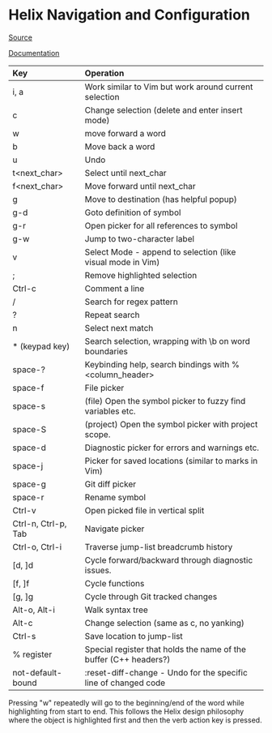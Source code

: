 # Helix Navigation and Configuration

[Source](https://www.youtube.com/watch?v=HcuDmSb-JBU)

[Documentation](https://docs.helix-editor.com/keymap.html#changes)

| Key                 | Operation                                                         |
| :------------------ | :---------------------------------------------------------------- |
| i, a                | Work similar to Vim but work around current selection             |
| c                   | Change selection (delete and enter insert mode)                   |
| w                   | move forward a word                                               |
| b                   | Move back a word                                                  |
| u                   | Undo                                                              |
| t<next_char>        | Select until next_char                                            |
| f<next_char>        | Move forward until next_char                                      |
| g<dest>             | Move to destination (has helpful popup)                           |
| g-d                 | Goto definition of symbol                                         |
| g-r                 | Open picker for all references to symbol                          |
| g-w                 | Jump to two-character label                                       |
| v                   | Select Mode - append to selection (like visual mode in Vim)       |
| ;                   | Remove highlighted selection                                      |
| Ctrl-c              | Comment a line                                                    |
| /                   | Search for regex pattern                                          |
| ?                   | Repeat search                                                     |
| n                   | Select next match                                                 |
| \* (keypad key)     | Search selection, wrapping with \b on word boundaries             |
| space-?             | Keybinding help, search bindings with %<column_header>            |
| space-f             | File picker                                                       |
| space-s             | (file) Open the symbol picker to fuzzy find variables etc.        |
| space-S             | (project) Open the symbol picker with project scope.              |
| space-d             | Diagnostic picker for errors and warnings etc.                    |
| space-j             | Picker for saved locations (similar to marks in Vim)              |
| space-g             | Git diff picker                                                   |
| space-r             | Rename symbol                                                     |
| Ctrl-v              | Open picked file in vertical split                                |
| Ctrl-n, Ctrl-p, Tab | Navigate picker                                                   |
| Ctrl-o, Ctrl-i      | Traverse jump-list breadcrumb history                             |
| [d, ]d              | Cycle forward/backward through diagnostic issues.                 |
| [f, ]f              | Cycle functions                                                   |
| [g, ]g              | Cycle through Git tracked changes                                 |
| Alt-o, Alt-i        | Walk syntax tree                                                  |
| Alt-c               | Change selection (same as c, no yanking)                          |
| Ctrl-s              | Save location to jump-list                                        |
| % register          | Special register that holds the name of the buffer (C++ headers?) |
| not-default-bound   | :reset-diff-change - Undo for the specific line of changed code   |

Pressing "w" repeatedly will go to the beginning/end of the word while highlighting from start to end. This follows the Helix design philosophy where the object is highlighted first and then the verb action key is pressed.
